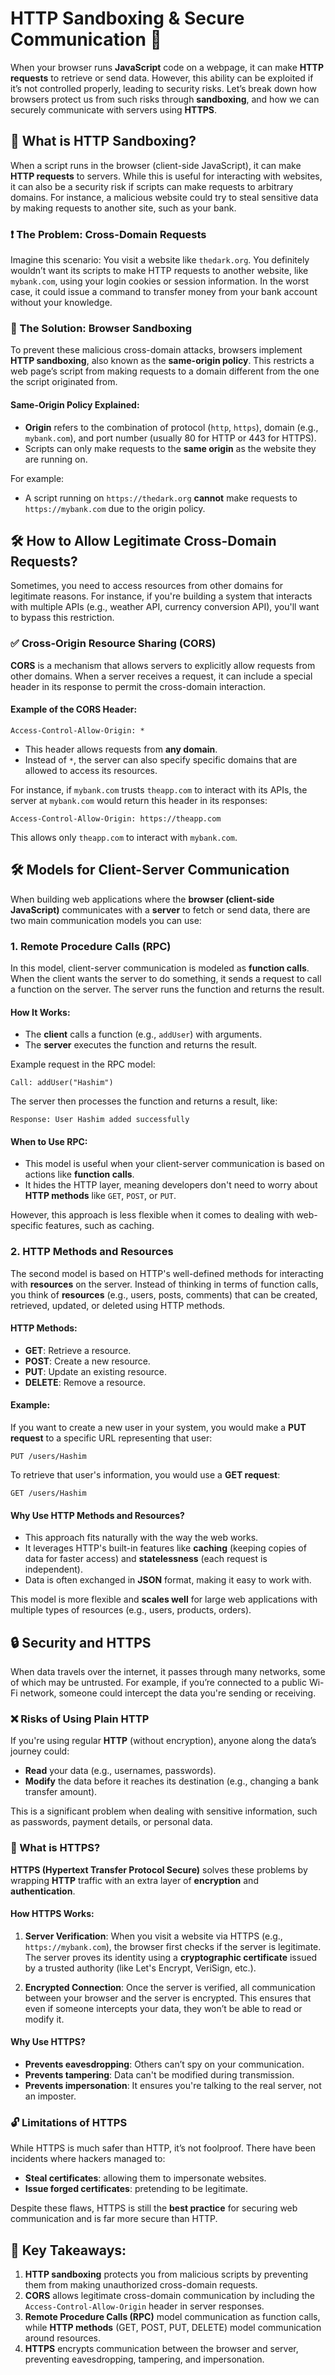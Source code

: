 # HTTP Sandboxing & Secure Communication 🔐

When your browser runs **JavaScript** code on a webpage, it can make **HTTP requests** to retrieve or send data. However, this ability can be exploited if it’s not controlled properly, leading to security risks. Let’s break down how browsers protect us from such risks through **sandboxing**, and how we can securely communicate with servers using **HTTPS**.

## 🚫 What is HTTP Sandboxing? 

When a script runs in the browser (client-side JavaScript), it can make **HTTP requests** to servers. While this is useful for interacting with websites, it can also be a security risk if scripts can make requests to arbitrary domains. For instance, a malicious website could try to steal sensitive data by making requests to another site, such as your bank.

### ❗ The Problem: Cross-Domain Requests

Imagine this scenario: You visit a website like `thedark.org`. You definitely wouldn’t want its scripts to make HTTP requests to another website, like `mybank.com`, using your login cookies or session information. In the worst case, it could issue a command to transfer money from your bank account without your knowledge.

### 🚧 The Solution: Browser Sandboxing

To prevent these malicious cross-domain attacks, browsers implement **HTTP sandboxing**, also known as the **same-origin policy**. This restricts a web page’s script from making requests to a domain different from the one the script originated from.

#### **Same-Origin Policy** Explained:
- **Origin** refers to the combination of protocol (`http`, `https`), domain (e.g., `mybank.com`), and port number (usually 80 for HTTP or 443 for HTTPS).
- Scripts can only make requests to the **same origin** as the website they are running on.
  
For example:
- A script running on `https://thedark.org` **cannot** make requests to `https://mybank.com` due to the origin policy.

## 🛠️ How to Allow Legitimate Cross-Domain Requests?

Sometimes, you need to access resources from other domains for legitimate reasons. For instance, if you're building a system that interacts with multiple APIs (e.g., weather API, currency conversion API), you'll want to bypass this restriction.

### ✅ Cross-Origin Resource Sharing (CORS)

**CORS** is a mechanism that allows servers to explicitly allow requests from other domains. When a server receives a request, it can include a special header in its response to permit the cross-domain interaction.

#### Example of the CORS Header:
```plaintext
Access-Control-Allow-Origin: *
```

- This header allows requests from **any domain**.
- Instead of `*`, the server can also specify specific domains that are allowed to access its resources.

For instance, if `mybank.com` trusts `theapp.com` to interact with its APIs, the server at `mybank.com` would return this header in its responses:

```plaintext
Access-Control-Allow-Origin: https://theapp.com
```

This allows only `theapp.com` to interact with `mybank.com`.

## 🛠️ Models for Client-Server Communication

When building web applications where the **browser (client-side JavaScript)** communicates with a **server** to fetch or send data, there are two main communication models you can use:

### 1. **Remote Procedure Calls (RPC)**

In this model, client-server communication is modeled as **function calls**. When the client wants the server to do something, it sends a request to call a function on the server. The server runs the function and returns the result.

#### How It Works:
- The **client** calls a function (e.g., `addUser`) with arguments.
- The **server** executes the function and returns the result.
  
Example request in the RPC model:
```plaintext
Call: addUser("Hashim")
```

The server then processes the function and returns a result, like:
```plaintext
Response: User Hashim added successfully
```

#### When to Use RPC:
- This model is useful when your client-server communication is based on actions like **function calls**.
- It hides the HTTP layer, meaning developers don't need to worry about **HTTP methods** like `GET`, `POST`, or `PUT`.

However, this approach is less flexible when it comes to dealing with web-specific features, such as caching.

### 2. **HTTP Methods and Resources**

The second model is based on HTTP's well-defined methods for interacting with **resources** on the server. Instead of thinking in terms of function calls, you think of **resources** (e.g., users, posts, comments) that can be created, retrieved, updated, or deleted using HTTP methods.

#### HTTP Methods:
- **GET**: Retrieve a resource.
- **POST**: Create a new resource.
- **PUT**: Update an existing resource.
- **DELETE**: Remove a resource.

#### Example:
If you want to create a new user in your system, you would make a **PUT request** to a specific URL representing that user:
```plaintext
PUT /users/Hashim
```

To retrieve that user's information, you would use a **GET request**:
```plaintext
GET /users/Hashim
```

#### Why Use HTTP Methods and Resources?
- This approach fits naturally with the way the web works.
- It leverages HTTP's built-in features like **caching** (keeping copies of data for faster access) and **statelessness** (each request is independent).
- Data is often exchanged in **JSON** format, making it easy to work with.

This model is more flexible and **scales well** for large web applications with multiple types of resources (e.g., users, products, orders).

## 🔒 Security and HTTPS

When data travels over the internet, it passes through many networks, some of which may be untrusted. For example, if you’re connected to a public Wi-Fi network, someone could intercept the data you're sending or receiving.

### ❌ Risks of Using Plain HTTP

If you're using regular **HTTP** (without encryption), anyone along the data’s journey could:
- **Read** your data (e.g., usernames, passwords).
- **Modify** the data before it reaches its destination (e.g., changing a bank transfer amount).

This is a significant problem when dealing with sensitive information, such as passwords, payment details, or personal data.

### 🔐 What is HTTPS?

**HTTPS (Hypertext Transfer Protocol Secure)** solves these problems by wrapping **HTTP** traffic with an extra layer of **encryption** and **authentication**.

#### How HTTPS Works:
1. **Server Verification**: When you visit a website via HTTPS (e.g., `https://mybank.com`), the browser first checks if the server is legitimate. The server proves its identity using a **cryptographic certificate** issued by a trusted authority (like Let's Encrypt, VeriSign, etc.).
   
2. **Encrypted Connection**: Once the server is verified, all communication between your browser and the server is encrypted. This ensures that even if someone intercepts your data, they won’t be able to read or modify it.

#### Why Use HTTPS?
- **Prevents eavesdropping**: Others can’t spy on your communication.
- **Prevents tampering**: Data can't be modified during transmission.
- **Prevents impersonation**: It ensures you're talking to the real server, not an imposter.

### 🔓 Limitations of HTTPS

While HTTPS is much safer than HTTP, it’s not foolproof. There have been incidents where hackers managed to:
- **Steal certificates**: allowing them to impersonate websites.
- **Issue forged certificates**: pretending to be legitimate.

Despite these flaws, HTTPS is still the **best practice** for securing web communication and is far more secure than HTTP.

## 🔑 Key Takeaways:

1. **HTTP sandboxing** protects you from malicious scripts by preventing them from making unauthorized cross-domain requests.
2. **CORS** allows legitimate cross-domain communication by including the `Access-Control-Allow-Origin` header in server responses.
3. **Remote Procedure Calls (RPC)** model communication as function calls, while **HTTP methods** (GET, POST, PUT, DELETE) model communication around resources.
4. **HTTPS** encrypts communication between the browser and server, preventing eavesdropping, tampering, and impersonation.